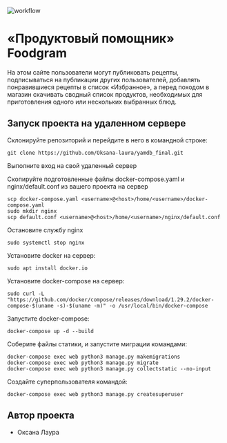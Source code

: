 ![workflow](https://github.com/Oksana-laura/foodgram-project-react/actions/workflows/......yml/badge.svg)

# «Продуктовый помощник» Foodgram
На этом сайте пользователи могут публиковать рецепты, подписываться на публикации других пользователей, добавлять понравившиеся рецепты в список «Избранное», а перед походом в магазин скачивать сводный список продуктов, необходимых для приготовления одного или нескольких выбранных блюд.

## Запуск проекта на удаленном сервере
Склонируйте репозиторий и перейдите в него в командной строке:

    git clone https://github.com/Oksana-laura/yamdb_final.git

Выполните вход на свой удаленный сервер

Скопируйте подготовленные файлы docker-compose.yaml и nginx/default.conf из вашего проекта на сервер

    scp docker-compose.yaml <username>@<host>/home/<username>/docker-compose.yaml
    sudo mkdir nginx
    scp default.conf <username>@<host>/home/<username>/nginx/default.conf

Остановите службу nginx

    sudo systemctl stop nginx 

Установите docker на сервер:

    sudo apt install docker.io

Установите docker-compose на сервер:

    sudo curl -L "https://github.com/docker/compose/releases/download/1.29.2/docker-compose-$(uname -s)-$(uname -m)" -o /usr/local/bin/docker-compose

Запустите docker-compose:

    docker-compose up -d --build

Соберите файлы статики, и запустите миграции командами:

    docker-compose exec web python3 manage.py makemigrations
    docker-compose exec web python3 manage.py migrate
    docker-compose exec web python3 manage.py collectstatic --no-input

Создайте суперпользователя командой:

    docker-compose exec web python3 manage.py createsuperuser


## Автор проекта
- Оксана Лаура